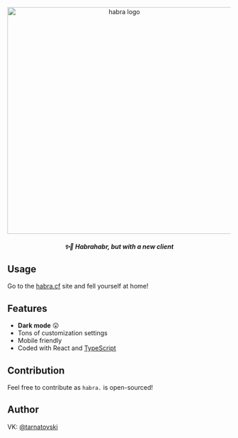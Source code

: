 <p align="center"><a href="https://habra.cf"><img width=512 src="https://raw.githubusercontent.com/jarvis394/habra/ts/images/logo.png" alt="habra logo" /></a></p>
<h5 align="center">✨🎉 Habrahabr, but with a new client</h5>

## Usage
Go to the [habra.cf](habra.cf) site and fell yourself at home!

## Features
- **Dark mode** 😲
- Tons of customization settings
- Mobile friendly
- Coded with React and <span style="text-decoration:underline">TypeScript</span>

## Contribution
Feel free to contribute as `habra.` is open-sourced!

## Author

VK: [@tarnatovski](https://vk.com/tarnatovski)
